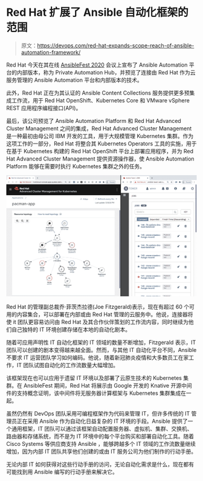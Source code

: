 # Red Hat 扩展了 Ansible 自动化框架的范围

> 原文：<https://devops.com/red-hat-expands-scope-reach-of-ansible-automation-framework/>

Red Hat 今天在其在线 [AnsibleFest 2020](https://www.ansible.com/ansiblefest) 会议上宣布了 Ansible Automation 平台的内部版本，称为 Private Automation Hub，并预览了连接由 Red Hat 作为云服务管理的 Ansible Automation 平台和内部版本的技术。

此外，Red Hat 正在为其认证的 Ansible Content Collections 服务提供更多预集成工作流，用于 Red Hat OpenShift、Kubernetes Core 和 VMware vSphere REST 应用程序编程接口(API)。

最后，该公司预览了 Ansible Automation Platform 和 Red Hat Advanced Cluster Management 之间的集成，Red Hat Advanced Cluster Management 是一种最初由母公司 IBM 开发的工具，用于大规模管理 Kubernetes 集群。作为这项工作的一部分，Red Hat 将整合其 Kubernetes Operators 工具的实施，用于在基于 Kubernetes 构建的 Red Hat OpenShift 平台上部署应用程序，并为 Red Hat Advanced Cluster Management 提供资源操作器，使 Ansible Automation Platform 能够在需要时执行 Kubernetes 集群之外的任务。

![](img/b7a749c9164ce07403d8addee4884c67.png)

Red Hat 的管理副总裁乔·菲茨杰拉德(Joe Fitzgerald)表示，现在有超过 60 个可用的内容集合，可以部署在内部或由 Red Hat 管理的云服务中。他说，连接器将使 it 团队更容易访问由 Red Hat 及其合作伙伴策划的工作流内容，同时继续为他们自己独特的 IT 环境创建存储在本地的自动化剧本。

随着可应用声明性 IT 自动化框架的 IT 领域的数量不断增加，Fitzgerald 表示，IT 团队可以创建的剧本变得越来越全面。然而，与其他 IT 自动化平台不同，Ansible 不要求 IT 运营团队学习如何编码。他说，随着新冠肺炎疫情和大多数员工在家工作，IT 团队试图自动化的工作流数量大幅增加。

该框架现在也可以应用于遗留 IT 环境以及部署了云原生技术的 Kubernetes 集群。在 AnsibleFest 期间，Red Hat 将展示由 Google 开发的 Knative 开源中间件的支持概念证明，该中间件将无服务器计算框架与 Kubernetes 集群集成在一起。

虽然仍然有 DevOps 团队采用可编程框架作为代码来管理 IT，但许多传统的 IT 管理员正在采用 Ansible 作为自动化日益复杂的 IT 环境的手段。Ansible 提供了一个通用框架，IT 团队可以通过该框架自动配置服务器、虚拟机、集群、交换机、路由器和存储系统，而不是为 IT 环境中的每个平台购买和部署自动化工具。随着 Cisco Systems 等供应商支持 Ansible ，能够跨越多个 IT 领域的工作流数量继续增加，因为内部 IT 团队共享他们创建的或由 IT 服务公司为他们制作的行动手册。

无论内部 IT 如何获得对这些行动手册的访问，无论自动化需求是什么，现在都有可能找到用 Ansible 编写的行动手册来解决它。